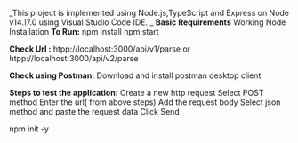 _This project is implemented using Node.js,TypeScript and Express on Node v14.17.0 using Visual Studio Code IDE.
_
**Basic Requirements**
    Working Node Installation 
**To Run:**
    npm install
    npm start

**Check Url :**
    htpp://localhost:3000/api/v1/parse 
    or
    htpp://localhost:3000/api/v2/parse

**Check using Postman:**
    Download and install postman desktop client
    
**Steps to test the application:**
    Create a new http request
    Select POST method
    Enter the url( from above steps)
    Add the request body
    Select json method and paste the request data
    Click Send




npm init -y
